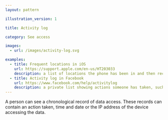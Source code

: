```yaml
---
layout: pattern

illustration_version: 1

title: Activity log

category: See access

images:
  - url: /images/activity-log.svg

examples:
  - title: Frequent locations in iOS
    url: https://support.apple.com/en-us/HT203033
    description: a list of locations the phone has been in and then recorded, which helps Siri choose a person’s home and work location
  - title: Activity log in Facebook
    url: https://www.facebook.com/help/activitylog
    description: a private list showing actions someone has taken, such as their searches, likes and comments
---
```


A person can see a chronological record of data access. These records can contain an action taken, time and date or the IP address of the device accessing the data.
